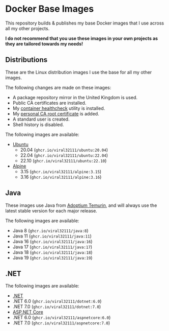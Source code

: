 # Docker Base Images

This repository builds & publishes my base Docker images that I use across all my other projects.

**I do not recommend that you use these images in your own projects as they are tailored towards my needs!**

## Distributions

These are the Linux distribution images I use the base for all my other images.

The following changes are made on these images:
 * A package repository mirror in the United Kingdom is used.
 * Public CA certificates are installed.
 * My [container healthcheck](https://github.com/viral32111/healthcheck) utility is installed.
 * My [personal CA root certificate](Context/viral32111.crt) is added.
 * A standard user is created.
 * Shell history is disabled.

The following images are available:
* [Ubuntu](https://github.com/viral32111/docker-base-images/pkgs/container/ubuntu)
  * 20.04 (`ghcr.io/viral32111/ubuntu:20.04`)
  * 22.04 (`ghcr.io/viral32111/ubuntu:22.04`)
  * 22.10 (`ghcr.io/viral32111/ubuntu:22.10`)
* [Alpine](https://github.com/viral32111/docker-base-images/pkgs/container/alpine)
  * 3.15 (`ghcr.io/viral32111/alpine:3.15`)
  * 3.16 (`ghcr.io/viral32111/alpine:3.16`)

## Java

These images use Java from [Adoptium Temurin](https://adoptium.net/temurin/releases/), and will always use the latest stable version for each major release.

The following images are available:
 * Java 8 (`ghcr.io/viral32111/java:8`)
 * Java 11 (`ghcr.io/viral32111/java:11`)
 * Java 16 (`ghcr.io/viral32111/java:16`)
 * Java 17 (`ghcr.io/viral32111/java:17`)
 * Java 18 (`ghcr.io/viral32111/java:18`)
 * Java 19 (`ghcr.io/viral32111/java:19`)

## .NET

The following images are available:
 * [.NET](https://github.com/viral32111/docker-base-images/pkgs/container/dotnet)
  * .NET 6.0 (`ghcr.io/viral32111/dotnet:6.0`)
  * .NET 7.0 (`ghcr.io/viral32111/dotnet:7.0`)
 * [ASP.NET Core](https://github.com/viral32111/docker-base-images/pkgs/container/aspnetcore)
  * .NET 6.0 (`ghcr.io/viral32111/aspnetcore:6.0`)
  * .NET 7.0 (`ghcr.io/viral32111/aspnetcore:7.0`)
